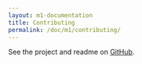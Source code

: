 ```yaml
---
layout: m1-documentation
title: Contributing
permalink: /doc/m1/contributing/
---
```


See the project and readme on [GitHub](https://github.com/algolia/algoliasearch-magento).
